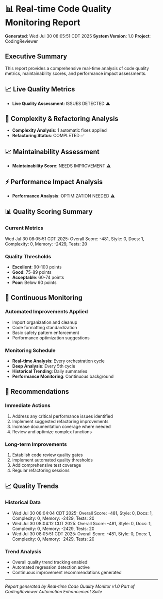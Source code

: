 # 📊 Real-time Code Quality Monitoring Report

**Generated**: Wed Jul 30 08:05:51 CDT 2025
**System Version**: 1.0
**Project**: CodingReviewer

## Executive Summary
This report provides a comprehensive real-time analysis of code quality metrics, maintainability scores, and performance impact assessments.

## 📈 Live Quality Metrics
- **Live Quality Assessment**: ISSUES DETECTED ⚠️

## 🔧 Complexity & Refactoring Analysis
- **Complexity Analysis**: 1 automatic fixes applied
- **Refactoring Status**: COMPLETED ✅

## 📈 Maintainability Assessment
- **Maintainability Score**: NEEDS IMPROVEMENT ⚠️

## ⚡ Performance Impact Analysis
- **Performance Analysis**: OPTIMIZATION NEEDED ⚠️

## 📊 Quality Scoring Summary

### Current Metrics
Wed Jul 30 08:05:51 CDT 2025: Overall Score: -481, Style: 0, Docs: 1, Complexity: 0, Memory: -2429, Tests: 20

### Quality Thresholds
- **Excellent**: 90-100 points
- **Good**: 75-89 points  
- **Acceptable**: 60-74 points
- **Poor**: Below 60 points

## 🔄 Continuous Monitoring

### Automated Improvements Applied
- Import organization and cleanup
- Code formatting standardization  
- Basic safety pattern enforcement
- Performance optimization suggestions

### Monitoring Schedule
- **Real-time Analysis**: Every orchestration cycle
- **Deep Analysis**: Every 5th cycle
- **Historical Trending**: Daily summaries
- **Performance Monitoring**: Continuous background

## 📝 Recommendations

### Immediate Actions
1. Address any critical performance issues identified
2. Implement suggested refactoring improvements
3. Increase documentation coverage where needed
4. Review and optimize complex functions

### Long-term Improvements  
1. Establish code review quality gates
2. Implement automated quality thresholds
3. Add comprehensive test coverage
4. Regular refactoring sessions

## 📈 Quality Trends

### Historical Data
- Wed Jul 30 08:04:04 CDT 2025: Overall Score: -481, Style: 0, Docs: 1, Complexity: 0, Memory: -2429, Tests: 20
- Wed Jul 30 08:04:12 CDT 2025: Overall Score: -481, Style: 0, Docs: 1, Complexity: 0, Memory: -2429, Tests: 20
- Wed Jul 30 08:05:51 CDT 2025: Overall Score: -481, Style: 0, Docs: 1, Complexity: 0, Memory: -2429, Tests: 20

### Trend Analysis
- Overall quality trend tracking enabled
- Automated regression detection active
- Continuous improvement recommendations generated

---
*Report generated by Real-time Code Quality Monitor v1.0*
*Part of CodingReviewer Automation Enhancement Suite*

